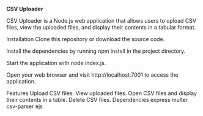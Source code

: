 
**CSV Uploader**


CSV Uploader is a Node.js web application that allows users to upload CSV files, view the uploaded files, and display their contents in a tabular format.

Installation
Clone this repository or download the source code.

Install the dependencies by running npm install in the project directory.

Start the application with node index.js.

Open your web browser and visit http://localhost:7001 to access the application.

Features
Upload CSV files.
View uploaded files.
Open CSV files and display their contents in a table.
Delete CSV files.
Dependencies
express
multer
csv-parser
ejs
